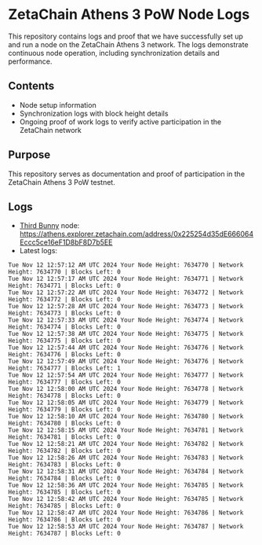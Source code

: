 # ZetaChain Athens 3 PoW Node Logs
This repository contains logs and proof that we have successfully set up and run a node on the ZetaChain Athens 3 network. The logs demonstrate continuous node operation, including synchronization details and performance.

## Contents
- Node setup information
- Synchronization logs with block height details
- Ongoing proof of work logs to verify active participation in the ZetaChain network

## Purpose
This repository serves as documentation and proof of participation in the ZetaChain Athens 3 PoW testnet.

## Logs

- [Third Bunny](https://thirdbunny.xyz/) node: https://athens.explorer.zetachain.com/address/0x225254d35dE666064Eccc5ce16eF1D8bF8D7b5EE
- Latest logs:
```
Tue Nov 12 12:57:12 AM UTC 2024 Your Node Height: 7634770 | Network Height: 7634770 | Blocks Left: 0
Tue Nov 12 12:57:17 AM UTC 2024 Your Node Height: 7634771 | Network Height: 7634771 | Blocks Left: 0
Tue Nov 12 12:57:22 AM UTC 2024 Your Node Height: 7634772 | Network Height: 7634772 | Blocks Left: 0
Tue Nov 12 12:57:28 AM UTC 2024 Your Node Height: 7634773 | Network Height: 7634773 | Blocks Left: 0
Tue Nov 12 12:57:33 AM UTC 2024 Your Node Height: 7634774 | Network Height: 7634774 | Blocks Left: 0
Tue Nov 12 12:57:38 AM UTC 2024 Your Node Height: 7634775 | Network Height: 7634775 | Blocks Left: 0
Tue Nov 12 12:57:44 AM UTC 2024 Your Node Height: 7634776 | Network Height: 7634776 | Blocks Left: 0
Tue Nov 12 12:57:49 AM UTC 2024 Your Node Height: 7634776 | Network Height: 7634777 | Blocks Left: 1
Tue Nov 12 12:57:54 AM UTC 2024 Your Node Height: 7634777 | Network Height: 7634777 | Blocks Left: 0
Tue Nov 12 12:58:00 AM UTC 2024 Your Node Height: 7634778 | Network Height: 7634778 | Blocks Left: 0
Tue Nov 12 12:58:05 AM UTC 2024 Your Node Height: 7634779 | Network Height: 7634779 | Blocks Left: 0
Tue Nov 12 12:58:10 AM UTC 2024 Your Node Height: 7634780 | Network Height: 7634780 | Blocks Left: 0
Tue Nov 12 12:58:15 AM UTC 2024 Your Node Height: 7634781 | Network Height: 7634781 | Blocks Left: 0
Tue Nov 12 12:58:21 AM UTC 2024 Your Node Height: 7634782 | Network Height: 7634782 | Blocks Left: 0
Tue Nov 12 12:58:26 AM UTC 2024 Your Node Height: 7634783 | Network Height: 7634783 | Blocks Left: 0
Tue Nov 12 12:58:31 AM UTC 2024 Your Node Height: 7634784 | Network Height: 7634784 | Blocks Left: 0
Tue Nov 12 12:58:36 AM UTC 2024 Your Node Height: 7634785 | Network Height: 7634785 | Blocks Left: 0
Tue Nov 12 12:58:42 AM UTC 2024 Your Node Height: 7634785 | Network Height: 7634785 | Blocks Left: 0
Tue Nov 12 12:58:47 AM UTC 2024 Your Node Height: 7634786 | Network Height: 7634786 | Blocks Left: 0
Tue Nov 12 12:58:53 AM UTC 2024 Your Node Height: 7634787 | Network Height: 7634787 | Blocks Left: 0
```
